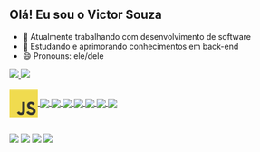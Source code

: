 ## Olá! Eu sou o Victor Souza

- 💼 Atualmente trabalhando com desenvolvimento de software
- 📗 Estudando e aprimorando conhecimentos em back-end
- 😄 Pronouns: ele/dele

<div>
  <a href="https://github.com/victorivodev">
  <img height="180em" src="https://github-readme-stats.vercel.app/api?username=victorivodev&show_icons=true&theme=gotham"/>
  <img height="180em" src="https://github-readme-stats.vercel.app/api/top-langs/?username=victorivodev&layout=compact&langs_count=16&theme=gotham&include_all_commits=true&count_private=true"/>
</div>

<div style="display: inline_block"><br>
  <img align="center" height="50" wigth="40" src="https://raw.githubusercontent.com/github/explore/master/topics/javascript/javascript.png">
  <img align="center" height="50" wigth="40" src="https://cdn.jsdelivr.net/gh/devicons/devicon/icons/react/react-original.svg"/>
  <img align="center" height="50" wigth="40" src="https://cdn.jsdelivr.net/gh/devicons/devicon/icons/java/java-original.svg"/>    
  <img align="center" height="50" wigth="40" src="https://cdn.jsdelivr.net/gh/devicons/devicon/icons/python/python-original.svg"/>
  <img align="center" height="50" wigth="40" src="https://cdn.jsdelivr.net/gh/devicons/devicon/icons/microsoftsqlserver/microsoftsqlserver-plain.svg" />
  <img align="center" height="50" wigth="40" src="https://cdn.jsdelivr.net/gh/devicons/devicon/icons/mysql/mysql-original-wordmark.svg" />
  <img align="center" height="50" wigth="40" src="https://cdn.jsdelivr.net/gh/devicons/devicon/icons/fastapi/fastapi-original.svg" />
  <img align="center" height="50" wigth="40" src="https://cdn.jsdelivr.net/gh/devicons/devicon/icons/git/git-original.svg"/>
</div>

##

<div> 
  <a href="https://www.instagram.com/victorivo.dev/" target="_blank"><img src="https://img.shields.io/badge/-Instagram-%23E4405F?style=for-the-badge&logo=instagram&logoColor=white" target="_blank"></a>
  <a href = "mailto:victorivo.comercial@gmail.com"><img src="https://img.shields.io/badge/-Gmail-%23333?style=for-the-badge&logo=gmail&logoColor=white" target="_blank"></a>
  <a href="https://www.linkedin.com/in/victorivosouza/" target="_blank"><img src="https://img.shields.io/badge/-LinkedIn-%230077B5?style=for-the-badge&logo=linkedin&logoColor=white" target="_blank"></a> 
  <a href="https://victorivodev.github.io/web-curriculo" target="_blank"><img src="https://img.shields.io/badge/website-000000?style=for-the-badge&logo=About.me&logoColor=white" target="_blank"></a> 
</div>

